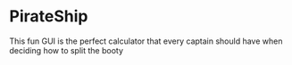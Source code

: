 # PirateShip
This fun GUI is the perfect calculator that every captain should have when deciding how to split the booty
